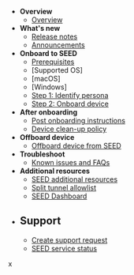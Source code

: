 - **Overview**
  - [Overview](overview)
- **What's new**
  - [Release notes](release-notes)
  - [Announcements](announcements)
- **Onboard to SEED**  
  - [Prerequisites](prerequisites-for-onboarding)
  - [Supported OS]
  - [macOS]
  - [Windows]
  - [Step 1: Identify persona](identify-seed-onboarding-persona)
  - [Step 2: Onboard device](onboard-device/onboard-device-to-seed)
- **After onboarding**    
  - [Post onboarding instructions](post-onboarding-instructions/post-onboarding-steps-and-verification)
  - [Device clean-up policy](device-clean-up-policy)
- **Offboard device**
  - [Offboard device from SEED](offboard-device/offboard-device-from-seed)
- **Troubleshoot**
  - [Known issues and FAQs](faqs/seed-faqs)
- **Additional resources**  
  - [SEED additional resources](additional-resources/additional-resources)
  - [Split tunnel allowlist](additional-resources/split-tunnel-allowlist)
  - [SEED Dashboard](seed-dashboard/seed-overview.md)
- **Support**
  -
  - [Create support request](raise-an-incident-support-request)
  - [SEED service status](seed-status)
 
x